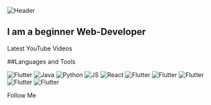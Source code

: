 ![Header](https://github.com/Jager-dev/jager-dev/blob/main/assets/Animated.gif)
## I am a beginner Web-Developer


Latest YouTube Videos


##Languages and Tools  

![Flutter](https://img.shields.io/badge/Flutter-040c10?style=for-the-badge&logo=flutter&logoColor=47C5FB)
![Java](https://img.shields.io/badge/Java-040c10?style=for-the-badge&logo=java&logoColor=ea171a)
![Python](https://img.shields.io/badge/Python-040c10?style=for-the-badge&logo=python&logoColor=356fa0)
![JS](https://img.shields.io/badge/Javascript-040c10?style=for-the-badge&logo=javascript&logoColor=f7df1e)
![React](https://img.shields.io/badge/React-040c10?style=for-the-badge&logo=react&logoColor=5ed3f3)
![Flutter](https://img.shields.io/badge/Node.js-040c10?style=for-the-badge&logo=node.js&logoColor=589350)
![Flutter](https://img.shields.io/badge/Bootstrap-040c10?style=for-the-badge&logo=bootstrap&logoColor=533b78)
![Flutter](https://img.shields.io/badge/PHP-040c10?style=for-the-badge&logo=php&logoColor=777bb3)
![Flutter](https://img.shields.io/badge/Ruby-040c10?style=for-the-badge&logo=ruby&logoColor=8b0f07)
![Flutter](https://img.shields.io/badge/Go-040c10?style=for-the-badge&logo=go&logoColor=00a7d0)




 
Follow Me
